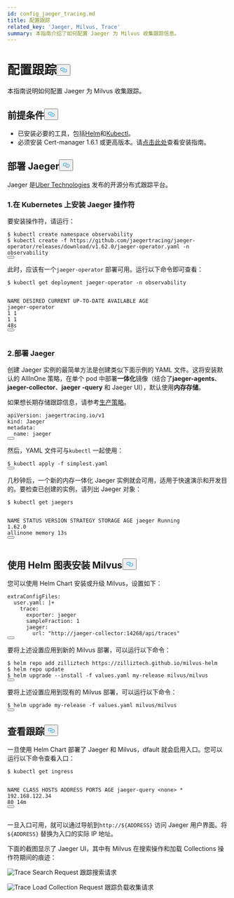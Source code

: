 ```yaml
---
id: config_jaeger_tracing.md
title: 配置跟踪
related_key: 'Jaeger, Milvus, Trace'
summary: 本指南介绍了如何配置 Jaeger 为 Milvus 收集跟踪信息。
---
```

<h1 id="Configure-Trace" class="common-anchor-header">配置跟踪<button data-href="#Configure-Trace" class="anchor-icon" translate="no">
      <svg translate="no"
        aria-hidden="true"
        focusable="false"
        height="20"
        version="1.1"
        viewBox="0 0 16 16"
        width="16"
      >
        <path
          fill="#0092E4"
          fill-rule="evenodd"
          d="M4 9h1v1H4c-1.5 0-3-1.69-3-3.5S2.55 3 4 3h4c1.45 0 3 1.69 3 3.5 0 1.41-.91 2.72-2 3.25V8.59c.58-.45 1-1.27 1-2.09C10 5.22 8.98 4 8 4H4c-.98 0-2 1.22-2 2.5S3 9 4 9zm9-3h-1v1h1c1 0 2 1.22 2 2.5S13.98 12 13 12H9c-.98 0-2-1.22-2-2.5 0-.83.42-1.64 1-2.09V6.25c-1.09.53-2 1.84-2 3.25C6 11.31 7.55 13 9 13h4c1.45 0 3-1.69 3-3.5S14.5 6 13 6z"
        ></path>
      </svg>
    </button></h1><p>本指南说明如何配置 Jaeger 为 Milvus 收集跟踪。</p>
<h2 id="Prerequisites" class="common-anchor-header">前提条件<button data-href="#Prerequisites" class="anchor-icon" translate="no">
      <svg translate="no"
        aria-hidden="true"
        focusable="false"
        height="20"
        version="1.1"
        viewBox="0 0 16 16"
        width="16"
      >
        <path
          fill="#0092E4"
          fill-rule="evenodd"
          d="M4 9h1v1H4c-1.5 0-3-1.69-3-3.5S2.55 3 4 3h4c1.45 0 3 1.69 3 3.5 0 1.41-.91 2.72-2 3.25V8.59c.58-.45 1-1.27 1-2.09C10 5.22 8.98 4 8 4H4c-.98 0-2 1.22-2 2.5S3 9 4 9zm9-3h-1v1h1c1 0 2 1.22 2 2.5S13.98 12 13 12H9c-.98 0-2-1.22-2-2.5 0-.83.42-1.64 1-2.09V6.25c-1.09.53-2 1.84-2 3.25C6 11.31 7.55 13 9 13h4c1.45 0 3-1.69 3-3.5S14.5 6 13 6z"
        ></path>
      </svg>
    </button></h2><ul>
<li>已安装必要的工具，包括<a href="https://helm.sh/docs/intro/install/">Helm</a>和<a href="https://kubernetes.io/docs/tasks/tools/">Kubectl</a>。</li>
<li>必须安装 Cert-manager 1.6.1 或更高版本。请<a href="https://cert-manager.io/v1.6-docs/installation/#default-static-install">点击此处</a>查看安装指南。</li>
</ul>
<h2 id="Deply-Jaeger" class="common-anchor-header">部署 Jaeger<button data-href="#Deply-Jaeger" class="anchor-icon" translate="no">
      <svg translate="no"
        aria-hidden="true"
        focusable="false"
        height="20"
        version="1.1"
        viewBox="0 0 16 16"
        width="16"
      >
        <path
          fill="#0092E4"
          fill-rule="evenodd"
          d="M4 9h1v1H4c-1.5 0-3-1.69-3-3.5S2.55 3 4 3h4c1.45 0 3 1.69 3 3.5 0 1.41-.91 2.72-2 3.25V8.59c.58-.45 1-1.27 1-2.09C10 5.22 8.98 4 8 4H4c-.98 0-2 1.22-2 2.5S3 9 4 9zm9-3h-1v1h1c1 0 2 1.22 2 2.5S13.98 12 13 12H9c-.98 0-2-1.22-2-2.5 0-.83.42-1.64 1-2.09V6.25c-1.09.53-2 1.84-2 3.25C6 11.31 7.55 13 9 13h4c1.45 0 3-1.69 3-3.5S14.5 6 13 6z"
        ></path>
      </svg>
    </button></h2><p>Jaeger 是<a href="http://uber.github.io/">Uber Technologies</a> 发布的开源分布式跟踪平台。</p>
<h3 id="1-Installing-the-Jaeger-Operator-on-Kubernetes" class="common-anchor-header">1.在 Kubernetes 上安装 Jaeger 操作符</h3><p>要安装操作符，请运行：</p>
<pre><code translate="no" class="language-shell">$ kubectl create namespace observability
$ kubectl create -f https://github.com/jaegertracing/jaeger-operator/releases/download/v1.62.0/jaeger-operator.yaml -n observability
<button class="copy-code-btn"></button></code></pre>
<p>此时，应该有一个<code translate="no">jaeger-operator</code> 部署可用。运行以下命令即可查看：</p>
<pre><code translate="no" class="language-shell">$ kubectl <span class="hljs-keyword">get</span> deployment jaeger-<span class="hljs-keyword">operator</span> -n observability

NAME              DESIRED   CURRENT   UP-TO-DATE   AVAILABLE   AGE
jaeger-<span class="hljs-keyword">operator</span>   <span class="hljs-number">1</span>         <span class="hljs-number">1</span>         <span class="hljs-number">1</span>            <span class="hljs-number">1</span>           <span class="hljs-number">48</span>s
<button class="copy-code-btn"></button></code></pre>
<h3 id="2-Deploy-Jaeger" class="common-anchor-header">2.部署 Jaeger</h3><p>创建 Jaeger 实例的最简单方法是创建类似下面示例的 YAML 文件。这将安装默认的 AllInOne 策略，在单个 pod 中部署<strong>一体化</strong>镜像（结合了<strong>jaeger-agents</strong>、<strong>jaeger-collector</strong>、<strong>jaeger</strong> <strong>-query</strong> 和 Jaeger UI），默认使用<strong>内存存储</strong>。</p>
<p>如果想长期存储跟踪信息，请参考<a href="https://www.jaegertracing.io/docs/1.62/operator/#production-strategy">生产策略</a>。</p>
<pre><code translate="no" class="language-yaml">apiVersion: jaegertracing.io/v1
kind: Jaeger
metadata:
  name: jaeger
<button class="copy-code-btn"></button></code></pre>
<p>然后，YAML 文件可与<code translate="no">kubectl</code> 一起使用：</p>
<pre><code translate="no" class="language-shell">$ kubectl apply -f simplest.yaml
<button class="copy-code-btn"></button></code></pre>
<p>几秒钟后，一个新的内存一体化 Jaeger 实例就会可用，适用于快速演示和开发目的。要检查已创建的实例，请列出 Jaeger 对象：</p>
<pre><code translate="no" class="language-shell">$ kubectl <span class="hljs-keyword">get</span> jaegers

NAME     STATUS    VERSION   STRATEGY   STORAGE   AGE
jaeger   Running   <span class="hljs-number">1.62</span><span class="hljs-number">.0</span>    allinone   memory    <span class="hljs-number">13</span>s
<button class="copy-code-btn"></button></code></pre>
<h2 id="Install-Milvus-with-Helm-Chart" class="common-anchor-header">使用 Helm 图表安装 Milvus<button data-href="#Install-Milvus-with-Helm-Chart" class="anchor-icon" translate="no">
      <svg translate="no"
        aria-hidden="true"
        focusable="false"
        height="20"
        version="1.1"
        viewBox="0 0 16 16"
        width="16"
      >
        <path
          fill="#0092E4"
          fill-rule="evenodd"
          d="M4 9h1v1H4c-1.5 0-3-1.69-3-3.5S2.55 3 4 3h4c1.45 0 3 1.69 3 3.5 0 1.41-.91 2.72-2 3.25V8.59c.58-.45 1-1.27 1-2.09C10 5.22 8.98 4 8 4H4c-.98 0-2 1.22-2 2.5S3 9 4 9zm9-3h-1v1h1c1 0 2 1.22 2 2.5S13.98 12 13 12H9c-.98 0-2-1.22-2-2.5 0-.83.42-1.64 1-2.09V6.25c-1.09.53-2 1.84-2 3.25C6 11.31 7.55 13 9 13h4c1.45 0 3-1.69 3-3.5S14.5 6 13 6z"
        ></path>
      </svg>
    </button></h2><p>您可以使用 Helm Chart 安装或升级 Milvus，设置如下：</p>
<pre><code translate="no" class="language-yaml"><span class="hljs-attr">extraConfigFiles</span>:
  user.<span class="hljs-property">yaml</span>: |+
    <span class="hljs-attr">trace</span>:
      <span class="hljs-attr">exporter</span>: jaeger
      <span class="hljs-attr">sampleFraction</span>: <span class="hljs-number">1</span>
      <span class="hljs-attr">jaeger</span>:
        <span class="hljs-attr">url</span>: <span class="hljs-string">&quot;http://jaeger-collector:14268/api/traces&quot;</span>
<button class="copy-code-btn"></button></code></pre>
<p>要将上述设置应用到新的 Milvus 部署，可以运行以下命令：</p>
<pre><code translate="no" class="language-shell">$ helm repo add zilliztech https://zilliztech.github.io/milvus-helm
$ helm repo update
$ helm upgrade --install -f values.yaml my-release milvus/milvus
<button class="copy-code-btn"></button></code></pre>
<p>要将上述设置应用到现有的 Milvus 部署，可以运行以下命令：</p>
<pre><code translate="no" class="language-shell">$ helm upgrade my-release -f values.yaml milvus/milvus
<button class="copy-code-btn"></button></code></pre>
<h2 id="View-Traces" class="common-anchor-header">查看跟踪<button data-href="#View-Traces" class="anchor-icon" translate="no">
      <svg translate="no"
        aria-hidden="true"
        focusable="false"
        height="20"
        version="1.1"
        viewBox="0 0 16 16"
        width="16"
      >
        <path
          fill="#0092E4"
          fill-rule="evenodd"
          d="M4 9h1v1H4c-1.5 0-3-1.69-3-3.5S2.55 3 4 3h4c1.45 0 3 1.69 3 3.5 0 1.41-.91 2.72-2 3.25V8.59c.58-.45 1-1.27 1-2.09C10 5.22 8.98 4 8 4H4c-.98 0-2 1.22-2 2.5S3 9 4 9zm9-3h-1v1h1c1 0 2 1.22 2 2.5S13.98 12 13 12H9c-.98 0-2-1.22-2-2.5 0-.83.42-1.64 1-2.09V6.25c-1.09.53-2 1.84-2 3.25C6 11.31 7.55 13 9 13h4c1.45 0 3-1.69 3-3.5S14.5 6 13 6z"
        ></path>
      </svg>
    </button></h2><p>一旦使用 Helm Chart 部署了 Jaeger 和 Milvus，dfault 就会启用入口。您可以运行以下命令查看入口：</p>
<pre><code translate="no" class="language-shell">$ kubectl <span class="hljs-keyword">get</span> ingress

NAME           CLASS    HOSTS   ADDRESS         PORTS   AGE
jaeger-query   &lt;none&gt;   *       <span class="hljs-number">192.168</span><span class="hljs-number">.122</span><span class="hljs-number">.34</span>  <span class="hljs-number">80</span>      <span class="hljs-number">14</span>m
<button class="copy-code-btn"></button></code></pre>
<p>一旦入口可用，就可以通过导航到<code translate="no">http://${ADDRESS}</code> 访问 Jaeger 用户界面。将<code translate="no">${ADDRESS}</code> 替换为入口的实际 IP 地址。</p>
<p>下面的截图显示了 Jaeger UI，其中有 Milvus 在搜索操作和加载 Collections 操作符期间的痕迹：</p>
<p>
  
   <span class="img-wrapper"> <img translate="no" src="/docs/v2.5.x/assets/jaeger-trace-search.PNG" alt="Trace Search Request" class="doc-image" id="trace-search-request" />
   </span> <span class="img-wrapper"> <span>跟踪搜索请求</span> </span></p>
<p>
  
   <span class="img-wrapper"> <img translate="no" src="/docs/v2.5.x/assets/jaeger-trace-load.png" alt="Trace Load Collection Request" class="doc-image" id="trace-load-collection-request" />
   </span> <span class="img-wrapper"> <span>跟踪负载收集请求</span> </span></p>
